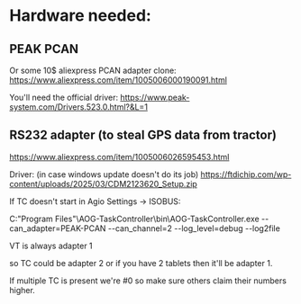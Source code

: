 # Hardware needed:

## PEAK PCAN

Or some 10$ aliexpress PCAN adapter clone:
https://www.aliexpress.com/item/1005006000190091.html

You'll need the official driver:
https://www.peak-system.com/Drivers.523.0.html?&L=1

## RS232 adapter (to steal GPS data from tractor)
https://www.aliexpress.com/item/1005006026595453.html

Driver:  (in case windows update doesn't do its job)
https://ftdichip.com/wp-content/uploads/2025/03/CDM2123620_Setup.zip



If TC doesn't start in Agio Settings -> ISOBUS:

C:\"Program Files"\AOG-TaskController\bin\AOG-TaskController.exe --can_adapter=PEAK-PCAN --can_channel=2 --log_level=debug --log2file

VT is always adapter 1

so TC could be adapter 2 or if you have 2 tablets then it'll be adapter 1.



If multiple TC is present we're #0 so make sure others claim their numbers higher.



